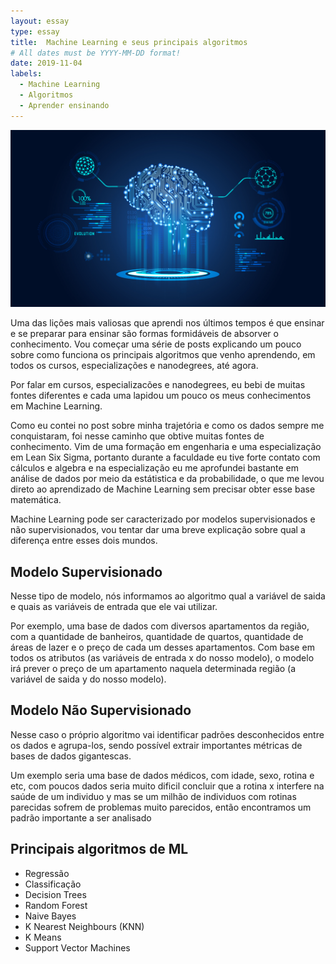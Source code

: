 ```yaml
---
layout: essay
type: essay
title:  Machine Learning e seus principais algoritmos
# All dates must be YYYY-MM-DD format!
date: 2019-11-04
labels:
  - Machine Learning
  - Algoritmos
  - Aprender ensinando
---
```


<img class="ui fluid image" src="../images/ML_logo.jpg">
<p>Uma das lições mais valiosas que aprendi nos últimos tempos é que ensinar e se preparar para ensinar são formas 
formidáveis de absorver o conhecimento. Vou começar uma série de posts explicando um pouco sobre como funciona os principais algoritmos que venho aprendendo, em todos os cursos, especializações e nanodegrees, até agora.</p>

<p>Por falar em cursos, especializacões e nanodegrees, eu bebi de muitas fontes diferentes e cada uma lapidou um pouco 
os meus conhecimentos em Machine Learning.</p>

<p>Como eu contei no post sobre minha trajetória e como os dados sempre me conquistaram, foi nesse caminho que obtive muitas 
fontes de conhecimento. Vim de uma formação em engenharia e uma especialização em Lean Six Sigma, portanto durante a faculdade eu tive forte contato com cálculos e algebra e na especialização eu me aprofundei bastante em análise de dados por meio da estátistica e da probabilidade, o que me levou direto ao aprendizado de Machine Learning sem precisar obter esse base matemática.</p>

<p>Machine Learning pode ser caracterizado por modelos supervisionados e não supervisionados, vou tentar dar uma breve explicação sobre qual a diferença entre esses dois mundos.</p>

## Modelo Supervisionado
 
<p>Nesse tipo de modelo, nós informamos ao algoritmo qual a variável de saida e quais as variáveis de entrada que ele vai utilizar. </p>
<p>Por exemplo, uma base de dados com diversos apartamentos da região, com a quantidade de banheiros, quantidade de quartos, quantidade de áreas de lazer e o preço de cada um desses apartamentos. Com base em todos os atributos (as variáveis de entrada x do nosso modelo), o modelo irá prever o preço de um apartamento naquela determinada região (a variável de saida y do nosso modelo).</p>

## Modelo Não Supervisionado

<p>Nesse caso o próprio algoritmo vai identificar padrões desconhecidos entre os dados e agrupa-los, sendo possível extrair importantes métricas de bases de dados gigantescas. </p>
<p>Um exemplo seria uma base de dados médicos, com idade, sexo, rotina e etc, com poucos dados seria muito dificil concluir que a rotina x interfere na saúde de um individuo y mas se um milhão de individuos com rotinas parecidas sofrem de problemas muito parecidos, então encontramos um padrão importante a ser analisado</p>


## Principais algoritmos de ML


* Regressão
* Classificação
* Decision Trees
* Random Forest
* Naive Bayes
* K Nearest Neighbours (KNN)
* K Means
* Support Vector Machines



